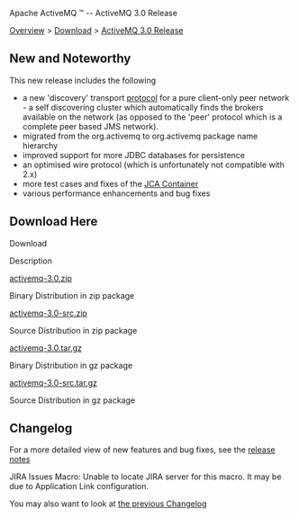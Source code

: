 Apache ActiveMQ ™ -- ActiveMQ 3.0 Release 

[Overview](overview.html) > [Download](download.html) > [ActiveMQ 3.0 Release](activemq-30-release.html)


New and Noteworthy
------------------

This new release includes the following

*   a new 'discovery' transport [protocol](uri-protocols.html) for a pure client-only peer network - a self discovering cluster which automatically finds the brokers available on the network (as opposed to the 'peer' protocol which is a complete peer based JMS network).
*   migrated from the org.activemq to org.activemq package name hierarchy
*   improved support for more JDBC databases for persistence
*   an optimised wire protocol (which is unfortunately not compatible with 2.x)
*   more test cases and fixes of the [JCA Container](jca-container.html)
*   various performance enhancements and bug fixes

Download Here
-------------

Download

Description

[activemq-3.0.zip](http://dist.codehaus.org/activemq/distributions/activemq-3.0.zip)

Binary Distribution in zip package

[activemq-3.0-src.zip](http://dist.codehaus.org/activemq/distributions/activemq-3.0-src.zip)

Source Distribution in zip package

[activemq-3.0.tar.gz](http://dist.codehaus.org/activemq/distributions/activemq-3.0.tar.gz)

Binary Distribution in gz package

[activemq-3.0-src.tar.gz](http://dist.codehaus.org/activemq/distributions/activemq-3.0-src.tar.gz)

Source Distribution in gz package

Changelog
---------

For a more detailed view of new features and bug fixes, see the [release notes](http://jira.activemq.org/jira/secure/ReleaseNote.jspa?version=11500&styleName=Html&projectId=10520&Create=Create)

JIRA Issues Macro: Unable to locate JIRA server for this macro. It may be due to Application Link configuration.

You may also want to look at [the previous Changelog](activemq-21-release.html)


